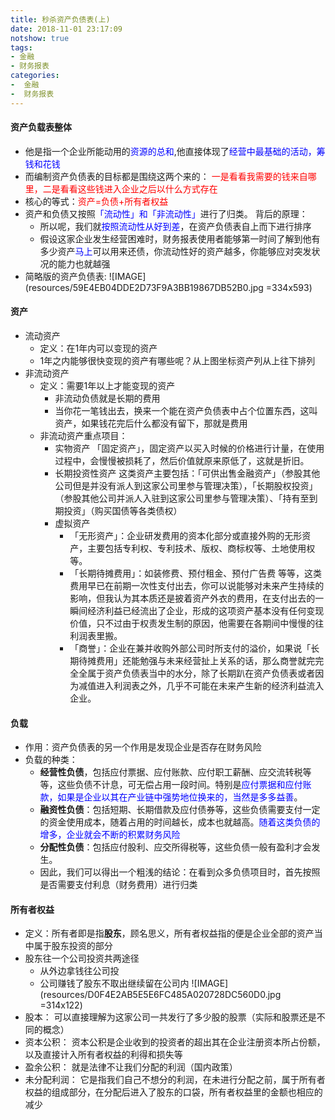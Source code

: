 ```yaml
---
title: 秒杀资产负债表(上)
date: 2018-11-01 23:17:09
notshow: true
tags: 
- 金融
- 财务报表
categories: 
-  金融
-  财务报表
---
```


#### 资产负载表整体
- 他是指一个企业所能动用的<font color='blue'>资源的总和</font>,他直接体现了<font color='blue'>经营中最基础的活动，筹钱和花钱</font>
- 而编制资产负债表的目标都是围绕这两个来的：
  <font color='red'>一是看看我需要的钱来自哪里，二是看看这些钱进入企业之后以什么方式存在</font>
- 核心的等式：<font color='red'>资产=负债+所有者权益</font>
- 资产和负债又按照<font color='blue'>「流动性」和「非流动性」</font>进行了归类。
  背后的原理：
  - 所以呢，我们就<font color='blue'>按照流动性从好到差</font>，在资产负债表自上而下进行排序
  - 假设这家企业发生经营困难时，财务报表使用者能够第一时间了解到他有多少资产<font color='blue'>马上</font>可以用来还债，你流动性好的资产越多，你能够应对突发状况的能力也就越强
- 简略版的资产负债表:
  ![IMAGE](resources/59E4EB04DDE2D73F9A3BB19867DB52B0.jpg =334x593)

#### 资产
- 流动资产
  - 定义：在1年内可以变现的资产
  - 1年之内能够很快变现的资产有哪些呢？从上图坐标资产列从上往下排列
- 非流动资产
  - 定义：需要1年以上才能变现的资产
    - 非流动负债就是长期的费用
    - 当你花一笔钱出去，换来一个能在资产负债表中占个位置东西，这叫资产，如果钱花完后什么都没有留下，那就是费用
  - 非流动资产重点项目：
    - 实物资产
    「固定资产」，固定资产以买入时候的价格进行计量，在使用过程中，会慢慢被损耗了，然后价值就原来原低了，这就是折旧。
    - 长期投资性资产
这类资产主要包括：「可供出售金融资产」（参股其他公司但是并没有派人到这家公司里参与管理决策），「长期股权投资」（参股其他公司并派人入驻到这家公司里参与管理决策）、「持有至到期投资」（购买国债等各类债权）
    - 虚拟资产
      - 「无形资产」：企业研发费用的资本化部分或直接外购的无形资产，主要包括专利权、专利技术、版权、商标权等、土地使用权等。
      - 「长期待摊费用」：如装修费、预付租金、预付广告费 等等，这类费用早已在前期一次性支付出去，你可以说能够对未来产生持续的影响，但我认为其本质还是披着资产外衣的费用，在支付出去的一瞬间经济利益已经流出了企业，形成的这项资产基本没有任何变现价值，只不过由于权责发生制的原因，他需要在各期间中慢慢的往利润表里搬。
      - 「商誉」：企业在兼并收购外部公司时所支付的溢价，如果说「长期待摊费用」还能勉强与未来经营扯上关系的话，那么商誉就完完全全属于资产负债表当中的水分，除了长期趴在资产负债表或者因为减值进入利润表之外，几乎不可能在未来产生新的经济利益流入企业。
  
#### 负载
  - 作用：资产负债表的另一个作用是发现企业是否存在财务风险
  - 负载的种类：
    - **经营性负债**，包括应付票据、应付账款、应付职工薪酬、应交流转税等等，这些负债不计息，可无偿占用一段时间。特别是<font color='blue'>应付票据和应付账款，如果是企业以其在产业链中强势地位换来的，当然是多多益善</font>。
    - **融资性负债**：包括短期、长期借款及应付债券等，这些负债需要支付一定的资金使用成本，随着占用的时间越长，成本也就越高。<font color='blue'>随着这类负债的增多，企业就会不断的积累财务风险</font>
    - **分配性负债**：包括应付股利、应交所得税等，这些负债一般有盈利才会发生。
    - 因此，我们可以得出一个粗浅的结论：在看到众多负债项目时，首先按照是否需要支付利息（财务费用）进行归类
    
#### 所有者权益
- 定义：所有者即是指**股东**，顾名思义，所有者权益指的便是企业全部的资产当中属于股东投资的部分
- 股东往一个公司投资共两途径
  - 从外边拿钱往公司投
  - 公司赚钱了股东不取出继续留在公司内
  ![IMAGE](resources/D0F4E2AB5E5E6FC485A020728DC560D0.jpg =314x122)
- 股本：
  可以直接理解为这家公司一共发行了多少股的股票（实际和股票还是不同的概念）
- 资本公积：
  资本公积是企业收到的投资者的超出其在企业注册资本所占份额，以及直接计入所有者权益的利得和损失等
- 盈余公积：
  就是法律不让我们分配的利润（国内政策）
- 未分配利润：
  它是指我们自己不想分的利润，在未进行分配之前，属于所有者权益的组成部分，在分配后进入了股东的口袋，所有者权益里的金额也相应的减少